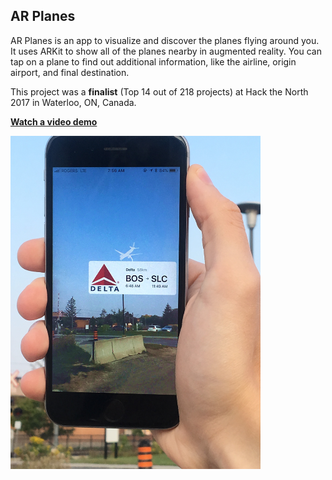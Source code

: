 ## AR Planes

AR Planes is an app to visualize and discover the planes flying around you. It uses ARKit to show all of the planes nearby in augmented reality. You can tap on a plane to find out additional information, like the airline, origin airport, and final destination.

This project was a **finalist** (Top 14 out of 218 projects) at Hack the North 2017 in Waterloo, ON, Canada.

**[Watch a video demo](https://www.youtube.com/watch?v=dnYHQ-7wlag)**
 
<img src="images/demo.jpg" width="400px">
